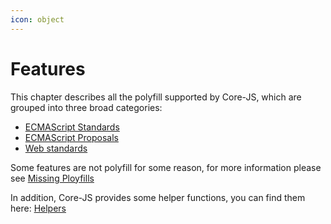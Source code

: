 ```yaml
---
icon: object
---
```


# Features

This chapter describes all the polyfill supported by Core-JS, which are grouped into three broad categories:

- [ECMAScript Standards](es-standard/README.md)
- [ECMAScript Proposals](es-proposal/README.md)
- [Web standards](web-standard/README.md)

Some features are not polyfill for some reason, for more information please see [Missing Ployfills](./missing-polyfills.md)

In addition, Core-JS provides some helper functions, you can find them here: [Helpers](./helper/README.md)

